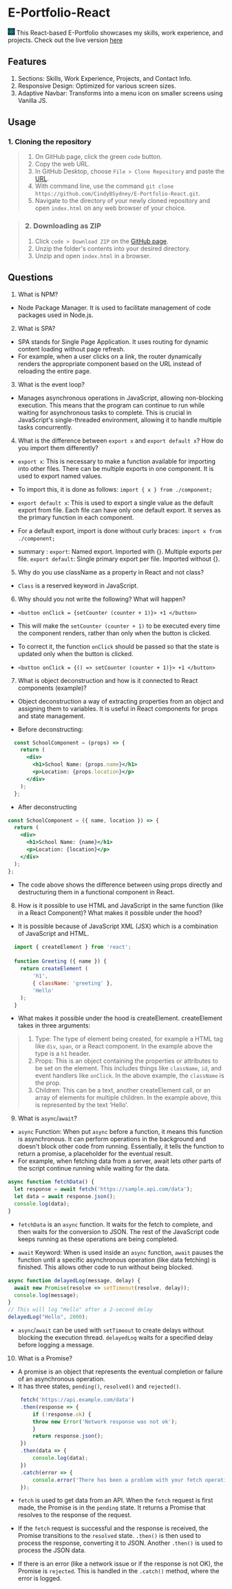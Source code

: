 # E-Portfolio-React
![React icon](/src/assets/react.png) This React-based E-Portfolio showcases my skills, work experience, and projects. Check out the live version [here](https://cindybsydney.github.io/My-Portfolio/)

## Features
1. Sections: Skills, Work Experience, Projects, and Contact Info.
2. Responsive Design: Optimized for various screen sizes.
3. Adaptive Navbar: Transforms into a menu icon on smaller screens using Vanilla JS.

## Usage
### 1. Cloning the repository
> 1. On GitHub page, click the green `code` button.
> 2. Copy the web URL.
> 3. In GitHub Desktop, choose `File > Clone Repository` and paste the [URL](https://github.com/CindyBSydney/E-Portfolio-React).
> 4. With command line, use the command `git clone https://github.com/CindyBSydney/E-Portfolio-React.git`.
> 5. Navigate to the directory of your newly cloned repository and open `index.html` on any web browser of your choice.

> ### 2. Downloading as ZIP
> 1. Click `code > Download ZIP` on the [GitHub page](https://github.com/CindyBSydney/E-Portfolio-React).
> 2. Unzip the folder's contents into your desired directory.
> 3. Unzip and open `index.html` in a browser.

## Questions 
1. What is NPM? 
- Node Package Manager. It is used to facilitate management of code packages used in Node.js. 

2. What is SPA? 
- SPA stands for Single Page Application. It uses routing for dynamic content loading without page refresh. 
- For example, when a user clicks on a link, the router dynamically renders the appropriate component based on the URL instead of reloading the entire page. 

3. What is the event loop? 
- Manages asynchronous operations in JavaScript, allowing non-blocking execution. This means that the program can continue to run while waiting for asynchronous tasks to complete. This is crucial in JavaScript's single-threaded environment, allowing it to handle multiple tasks concurrently. 

4. What is the difference between `export x` and `export default x`? How do you import them differently?
- `export x`: This is necessary to make a function available for importing into other files. There can be multiple exports in one component. It is used to export named values. 
- To import this, it is done as follows:
    `import { x } from ./component;`

- `export default x`: This is used to export a single value as the default export from file. Each file can have only one default export. It serves as the primary function in each component. 
- For a default export, import is done without curly braces: 
    `import x from ./component;`

- summary : `export`: Named export. Imported with {}. Multiple exports per file.
            `export default`: Single primary export per file. Imported without {}.

5. Why do you use className as a property in React and not class? 
- `Class` is a reserved keyword in JavaScript.

6. Why should you not write the following? What will happen?

- `<button onClick = {setCounter (counter + 1)}> +1 </button>`

- This will make the `setCounter (counter + 1)` to be executed every time the component renders, rather than only when the button is clicked. 
- To correct it, the function `onClick` should be passed so that the state is updated only when the button is clicked.
- `<button onClick = {() => setCounter (counter + 1)}> +1 </button>`

7. What is object deconstruction and how is it connected to React components (example)?
- Object deconstruction a way of extracting properties from an object and assigning them to variables. It is useful in React components for props and state management.

- Before deconstructing:

```jsx
  const SchoolComponent = (props) => {
    return (
      <div>
        <h1>School Name: {props.name}</h1>
        <p>Location: {props.location}</p>
      </div>
    );
  };
```

- After deconstructing

```jsx
const SchoolComponent = ({ name, location }) => {
  return (
    <div>
      <h1>School Name: {name}</h1>
      <p>Location: {location}</p>
    </div>
  );
};

```
- The code above shows the difference between using props directly and destructuring them in a functional component in React.

8. How is it possible to use HTML and JavaScript in the same function (like in a React Component)? What makes it possible under the hood?
- It is possible because of JavaScript XML (JSX) which is a combination of JavaScript and HTML. 

```jsx
  import { createElement } from 'react';

  function Greeting ({ name }) {
    return createElement (
        'h1',
        { className: 'greeting' },
        'Hello'
    );
  }
```
- What makes it possible under the hood is createElement. createElement takes in three arguments:
> 1. Type: The type of element being created, for example a HTML tag like `div`, `span`, or a React component. In the example above the type is a `h1` header. 
> 2. Props: This is an object containing the properties or attributes to be set on the element. This includes things like `className`, `id`, and event handlers like `onClick`. In the above example, the `className` is the prop. 
> 3. Children: This can be a text, another createElement call, or an array of elements for multiple children. In the example above, this is represented by the text ‘Hello’.

9. What is `async`/`await`? 

- `async` Function: When put `async` before a function, it means this function is asynchronous. It can perform operations in the background and doesn't block other code from running. Essentially, it tells the function to return a promise, a placeholder for the eventual result.
- For example, when fetching data from a server, await lets other parts of the script continue running while waiting for the data.

```js
async function fetchData() {
  let response = await fetch('https://sample.api.com/data');
  let data = await response.json();
  console.log(data);
}
```
- `fetchData` is an `async` function. It waits for the fetch to complete, and then waits for the conversion to JSON. The rest of the JavaScript code keeps running as these operations are being completed.

- `await` Keyword: When is used inside an `async` function, `await` pauses the function until a specific asynchronous operation (like data fetching) is finished. This allows other code to run without being blocked.

```js
async function delayedLog(message, delay) {
  await new Promise(resolve => setTimeout(resolve, delay));
  console.log(message);
}
// This will log "Hello" after a 2-second delay
delayedLog("Hello", 2000);

```
- `async`/`await` can be used with `setTimeout` to create delays without blocking the execution thread. `delayedLog` waits for a specified delay before logging a message.


10. What is a Promise? 
- A promise is an object that represents the eventual completion or failure of an asynchronous operation. 
- It has three states, `pending()`, `resolved()` and `rejected()`. 

```js
    fetch('https://api.example.com/data')
    .then(response => {
        if (!response.ok) {
        throw new Error('Network response was not ok');
        }
        return response.json();
    })
    .then(data => {
        console.log(data); 
    })
    .catch(error => {
        console.error('There has been a problem with your fetch operation:', error);
    });
```

- `fetch` is used to get data from an API. When the `fetch` request is first made, the Promise is in the `pending` state. It returns a Promise that resolves to the response of the request. 

- If the `fetch` request is successful and the response is received, the Promise transitions to the `resolved` state. `.then()` is then used to process the response, converting it to JSON. Another `.then()` is used to process the JSON data. 

- If there is an error (like a network issue or if the response is not OK), the Promise is `rejected`. This is handled in the `.catch()` method, where the error is logged.





